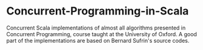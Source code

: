 # Concurrent-Programming-in-Scala
Concurrent Scala implementations of almost all algorithms presented in Concurrent Programming, course taught at the University of Oxford.
A good part of the implementations are based on Bernard Sufrin's source codes. 